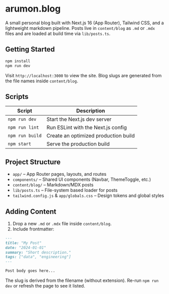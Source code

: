 # arumon.blog

A small personal blog built with Next.js 16 (App Router), Tailwind CSS, and a lightweight markdown pipeline. Posts live in `content/blog` as `.md` or `.mdx` files and are loaded at build time via `lib/posts.ts`.

## Getting Started

```bash
npm install
npm run dev
```

Visit `http://localhost:3000` to view the site. Blog slugs are generated from the file names inside `content/blog`.

## Scripts

| Script        | Description                          |
| ------------- | ------------------------------------ |
| `npm run dev` | Start the Next.js dev server         |
| `npm run lint`| Run ESLint with the Next.js config   |
| `npm run build` | Create an optimized production build |
| `npm start`   | Serve the production build           |

## Project Structure

- `app/` – App Router pages, layouts, and routes
- `components/` – Shared UI components (Navbar, ThemeToggle, etc.)
- `content/blog/` – Markdown/MDX posts
- `lib/posts.ts` – File-system based loader for posts
- `tailwind.config.js` & `app/globals.css` – Design tokens and global styles

## Adding Content

1. Drop a new `.md` or `.mdx` file inside `content/blog`.
2. Include frontmatter:

```md
---
title: "My Post"
date: "2024-01-01"
summary: "Short description."
tags: ["data", "engineering"]
---

Post body goes here...
```

The slug is derived from the filename (without extension). Re-run `npm run dev` or refresh the page to see it listed.
